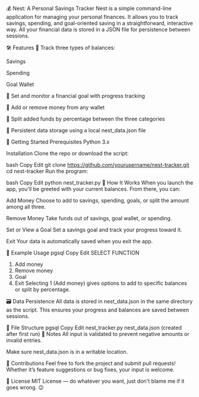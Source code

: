 💰 Nest: A Personal Savings Tracker
Nest is a simple command-line application for managing your personal finances. It allows you to track savings, spending, and goal-oriented saving in a straightforward, interactive way. All your financial data is stored in a JSON file for persistence between sessions.

🛠 Features
🔹 Track three types of balances:

Savings

Spending

Goal Wallet

🔹 Set and monitor a financial goal with progress tracking

🔹 Add or remove money from any wallet

🔹 Split added funds by percentage between the three categories

🔹 Persistent data storage using a local nest_data.json file

🚀 Getting Started
Prerequisites
Python 3.x

Installation
Clone the repo or download the script:

bash
Copy
Edit
git clone https://github.com/yourusername/nest-tracker.git
cd nest-tracker
Run the program:

bash
Copy
Edit
python nest_tracker.py
📘 How It Works
When you launch the app, you'll be greeted with your current balances. From there, you can:

Add Money
Choose to add to savings, spending, goals, or split the amount among all three.

Remove Money
Take funds out of savings, goal wallet, or spending.

Set or View a Goal
Set a savings goal and track your progress toward it.

Exit
Your data is automatically saved when you exit the app.

🧠 Example Usage
pgsql
Copy
Edit
SELECT FUNCTION
1. Add money
2. Remove money
3. Goal
4. Exit
Selecting 1 (Add money) gives options to add to specific balances or split by percentage.

🗃 Data Persistence
All data is stored in nest_data.json in the same directory as the script. This ensures your progress and balances are saved between sessions.

📂 File Structure
pgsql
Copy
Edit
nest_tracker.py
nest_data.json (created after first run)
🔐 Notes
All input is validated to prevent negative amounts or invalid entries.

Make sure nest_data.json is in a writable location.

🙌 Contributions
Feel free to fork the project and submit pull requests! Whether it’s feature suggestions or bug fixes, your input is welcome.

📄 License
MIT License — do whatever you want, just don't blame me if it goes wrong. 😉
